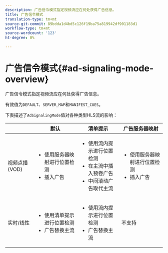 ```yaml
---
description: 广告信令模式指定视频流应在何处获得广告信息。
title: 广告信令模式
translation-type: tm+mt
source-git-commit: 89bdda1d4bd5c126f19ba75a819942df901183d1
workflow-type: tm+mt
source-wordcount: '123'
ht-degree: 0%

---
```



# 广告信令模式{#ad-signaling-mode-overview}

广告信令模式指定视频流应在何处获得广告信息。

有效值为`DEFAULT`、`SERVER_MAP`和`MANIFEST_CUES`。

下表描述了`AdSignalingMode`值对各种类型HLS流的影响：

<table frame="all" colsep="1" rowsep="1" id="table_AdSignalingMode"> 
 <thead> 
  <tr rowsep="1"> 
   <th colname="1" class="entry"> </th> 
   <th colname="2" class="entry"> 默认 </th> 
   <th colname="3" class="entry"> 清单提示 </th> 
   <th colname="4" class="entry"> 广告服务器映射 </th> 
  </tr> 
 </thead>
 <tbody> 
  <tr rowsep="1"> 
   <td colname="1"> 视频点播(VOD) </td> 
   <td colname="2"> 
    <ul id="ul_E79DA79107364D0D8B46A1859CA75B5C"> 
     <li id="li_B259ED87743F463095071F58DC840E39"> 使用服务器映射进行位置检测 </li> 
     <li id="li_8957E4151466467BA6C954E5010E34EA"> 插入广告 </li> 
    </ul> </td> 
   <td colname="3"> 
    <ul id="ul_D462C76717D94DE09915BDF6E9B3FB68"> 
     <li id="li_FB46108F4AD9457D99D2618ABEF7DBD1"> 使用流内提示进行位置检测 </li> 
     <li id="li_C3F7FBB98F524CEF97D17318C292E9EA"> 在主流中插入预卷广告 </li> 
     <li id="li_A56E1545F84840DFA6D065DA60E98C31"> 中间滚动广告取代主流 </li> 
    </ul> </td> 
   <td colname="4"> 
    <ul id="ul_F10192B1B6F745CBB0D4C1A6D52A57B4"> 
     <li id="li_2ADACF71FA5F4A08A00A3399F5593420"> 使用服务器映射进行位置检测 </li> 
     <li id="li_1201085B9C554A4BBD471E7EB2E363AC"> 插入广告 </li> 
    </ul> </td> 
  </tr> 
  <tr rowsep="0"> 
   <td colname="1"> 实时/线性 </td> 
   <td colname="2"> 
    <ul id="ul_82AAC9EE056F49E999F809536A96C2F8"> 
     <li id="li_73BAD2BAA95F4592808B77F8DA436237"> 使用清单提示进行位置检测 </li> 
     <li id="li_A97B6F61078D4149A984B2412021E103"> 广告替换主流 </li> 
    </ul> </td> 
   <td colname="3"> 
    <ul id="ul_CAED2D4F46334D76AE025482881BF843"> 
     <li id="li_A8023845A037482DBFDEF7EF247FECFD"> 使用流内提示进行位置检测 </li> 
     <li id="li_62A3CDAD249344EB89043B2AE0F4D7FF"> 广告替换主流 </li> 
    </ul> </td> 
   <td colname="4"> 不支持 </td> 
  </tr> 
 </tbody> 
</table>

